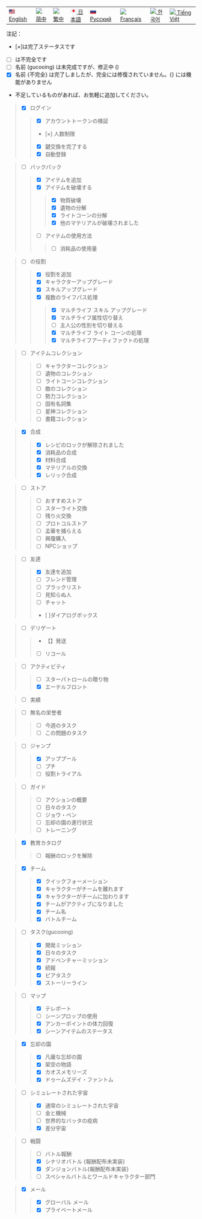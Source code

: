 <div align="center">
<table>
<td valign="center"><a href="EN.md"><img src="https://github.com/twitter/twemoji/blob/master/assets/svg/1f1fa-1f1f8.svg" width="16"/> English</td>
 
<td valign="center"><a href="zh-CN.md"><img src="https://em-content.zobj.net/thumbs/120/twitter/351/flag-china_1f1e8-1f1f3.png" width="16"/> 简中</td>
 
<td valign="center"><a href="zh-TW.md"><img src="https://em-content.zobj.net/thumbs/120/twitter/351/flag-china_1f1e8-1f1f3.png" width="16"/> 繁中</td>
 
<td valign="center"><a href="JP.md"><img src="https://github.com/twitter/twemoji/blob/master/assets/svg/1f1ef-1f1f5.svg" width="16"/> 日本語</td>
 
<td valign="center"><a href="RU.md"><img src="https://github.com/twitter/twemoji/blob/master/assets/svg/1f1f7-1f1fa.svg" width="16"/> Русский</a></td>

<td valign="center"><a href="FR.md"><img src="https://em-content.zobj.net/thumbs/160/twitter/154/flag-for-france_1f1eb-1f1f7.png" width="16"/> Français</td>
 
<td valign="center"><a href="KR.md"><img src="https://em-content.zobj.net/source/twitter/53/flag-for-south-korea_1f1f0-1f1f7.png" width="16"/> 한국어</td>
 
<td valign="center"><a href="VI.md"><img src="https://em-content.zobj.net/thumbs/120/twitter/351/flag-vietnam_1f1fb-1f1f3.png" width="16"/> Tiếng Việt </a></td>
</table>
</div>

注記：

- [×]は完了ステータスです
- [ ] は不完全です
- [ ] 名前 (gucooing) は未完成ですが、修正中 ()
- [x] 名前 {不完全} は完了しましたが、完全には修復されていません。{} には機能がありません
- 不足しているものがあれば、お気軽に追加してください。

> - [x] ログイン
>> - [x] アカウントトークンの検証
>> - [×] 人数制限
>> - [x] 鍵交換を完了する
>> - [x] 自動登録

> - [ ] バックパック
>> - [x] アイテムを追加
>> - [x] アイテムを破壊する
>>> - [x] 物質破壊
>>> - [x] 遺物の分解
>>> - [x] ライトコーンの分解
>>> - [x] 他のマテリアルが破壊されました
>> - [ ] アイテムの使用方法
>>> - [ ] 消耗品の使用量

> - [ ] の役割
>> - [x] 役割を追加
>> - [x] キャラクターアップグレード
>> - [x] スキルアップグレード
>> - [x] 複数のライフパス処理
>>> - [x] マルチライフ スキル アップグレード
>>> - [x] マルチライフ属性切り替え
>>> - [ ] 主人公の性別を切り替える
>>> - [x] マルチライフ ライト コーンの処理
>>> - [x] マルチライフアーティファクトの処理


> - [ ] アイテムコレクション
>> - [ ] キャラクターコレクション
>> - [ ] 遺物のコレクション
>> - [ ] ライトコーンコレクション
>> - [ ] 敵のコレクション
>> - [ ] 勢力コレクション
>> - [ ] 固有名詞集
>> - [ ] 星神コレクション
>> - [ ] 書籍コレクション

> - [x] 合成
>> - [x] レシピのロックが解除されました
>> - [x] 消耗品の合成
>> - [x] 材料合成
>> - [x] マテリアルの交換
>> - [x] レリック合成

> - [ ] ストア
>> - [ ] おすすめストア
>> - [ ] スターライト交換
>> - [ ] 残り火交換
>> - [ ] プロトコルストア
>> - [ ] 孟華を捕らえる
>> - [ ] 興瓊購入
>> - [ ] NPCショップ

> - [ ] 友達
>> - [x] 友達を追加
>> - [ ] フレンド管理
>> - [ ] ブラックリスト
>> - [ ] 見知らぬ人
>> - [ ] チャット
>> - [ ]ダイアログボックス

> - [ ] デリゲート
>> - 【】発送
>> - [ ] リコール

> - [ ] アクティビティ
>> - [ ] スターパトロールの贈り物
>> - [x] エーテルフロント

> - [ ] 実績

> - [ ] 無名の栄誉者
>> - [ ] 今週のタスク
>> - [ ] この問題のタスク

> - [ ] ジャンプ
>> - [x] アッププール
>> - [ ] プチ
>> - [ ] 役割トライアル

> - [ ] ガイド
>> - [ ] アクションの概要
>> - [ ] 日々のタスク
>> - [ ] ジョウ・ベン
>> - [ ] 忘却の園の進行状況
>> - [ ] トレーニング

> - [x] 教育カタログ
>> - [ ] 報酬のロックを解除

> - [x] チーム
>> - [x] クイックフォーメーション
>> - [x] キャラクターがチームを離れます
>> - [x] キャラクターがチームに加わります
>> - [x] チームがアクティブになりました
>> - [x] チーム名
>> - [x] バトルチーム

> - [ ] タスク(gucooing)
>> - [x] 開発ミッション
>> - [x] 日々のタスク
>> - [x] アドベンチャーミッション
>> - [x] 続報
>> - [x] ピアタスク
>> - [x] ストーリーライン

> - [ ] マップ
>> - [x] テレポート
>> - [ ] シーンプロップの使用
>> - [x] アンカーポイントの体力回復
>> - [x] シーンアイテムのステータス

> - [x] 忘却の園
>> - [x] 凡庸な忘却の園
>> - [x] 架空の物語
>> - [x] カオスメモリーズ
>> - [x] ドゥームズデイ・ファントム

> - [ ] シミュレートされた宇宙
>> - [x] 通常のシミュレートされた宇宙
>> - [ ] 金と機械
>> - [ ] 世界的なバッタの疫病
>> - [x] 差分宇宙

> - [ ] 戦闘
>> - [ ] バトル報酬
>> - [x] シナリオバトル {報酬配布未実装}
>> - [x] ダンジョンバトル{報酬配布未実装}
>> - [ ] スペシャルバトルとワールドキャラクター部門

> - [x] メール
>> - [x] グローバル メール
>> - [x] プライベートメール